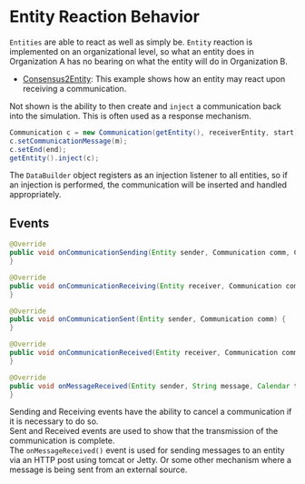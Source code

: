 # Entity Reaction Behavior

`Entities` are able to react as well as simply be. `Entity` reaction is implemented on an organizational level, so what an entity does in Organization A has no bearing on what the entity will do in Organization B.

- [Consensus2Entity](Consensus2Entity.java): This example shows how an entity may react upon receiving a communication.

Not shown is the ability to then create and `inject` a communication back into the simulation. This is often used as a response mechanism.

```java
Communication c = new Communication(getEntity(), receiverEntity, start);
c.setCommunicationMessage(m);
c.setEnd(end);
getEntity().inject(c);
```

The `DataBuilder` object registers as an injection listener to all entities, so if an injection is performed, the communication will be inserted and handled appropriately.

## Events

```java
@Override
public void onCommunicationSending(Entity sender, Communication comm, CommunicationTransactionEventArgs args) {
}

@Override
public void onCommunicationReceiving(Entity receiver, Communication comm, CommunicationTransactionEventArgs args) {
}

@Override
public void onCommunicationSent(Entity sender, Communication comm) {
}

@Override
public void onCommunicationReceived(Entity receiver, Communication comm) {
}

@Override
public void onMessageReceived(Entity sender, String message, Calendar time, HashMap<String, Object> values) {
}
```

Sending and Receiving events have the ability to cancel a communication if it is necessary to do so.<br>
Sent and Received events are used to show that the transmission of the communication is complete.<br>
The `onMessageReceived()` event is used for sending messages to an entity via an HTTP post using tomcat or Jetty. Or some other mechanism where a message is being sent from an external source.
